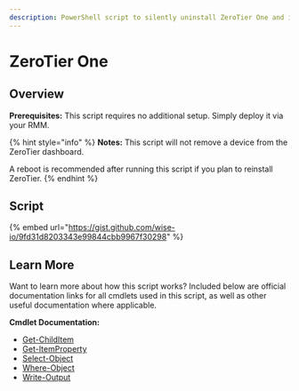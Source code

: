 ```yaml
---
description: PowerShell script to silently uninstall ZeroTier One and its components.
---
```


# ZeroTier One

## Overview

**Prerequisites:** This script requires no additional setup. Simply deploy it via your RMM.

{% hint style="info" %}
**Notes:** This script will not remove a device from the ZeroTier dashboard.

A reboot is recommended after running this script if you plan to reinstall ZeroTier.&#x20;
{% endhint %}

## Script

{% embed url="https://gist.github.com/wise-io/9fd31d8203343e99844cbb9967f30298" %}

## Learn More

Want to learn more about how this script works? Included below are official documentation links for all cmdlets used in this script, as well as other useful documentation where applicable.

**Cmdlet Documentation:**

* [Get-ChildItem](https://docs.microsoft.com/en-us/powershell/module/microsoft.powershell.management/get-childitem?view=powershell-7.2)
* [Get-ItemProperty](https://docs.microsoft.com/en-us/powershell/module/microsoft.powershell.management/get-itemproperty?view=powershell-7.2)
* [Select-Object](https://docs.microsoft.com/en-us/powershell/module/microsoft.powershell.utility/select-object?view=powershell-7.2)
* [Where-Object](https://docs.microsoft.com/en-us/powershell/module/microsoft.powershell.core/where-object?view=powershell-7.2)
* [Write-Output](https://docs.microsoft.com/en-us/powershell/module/microsoft.powershell.utility/write-output?view=powershell-7.2)
